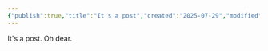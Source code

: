 ```yaml
---
{"publish":true,"title":"It's a post","created":"2025-07-29","modified":"2025-07-29T21:27:31.457-04:00","published":"2025-07-29","cssclasses":"","date":"2025-07-29"}
---
```


It's a post. Oh dear.